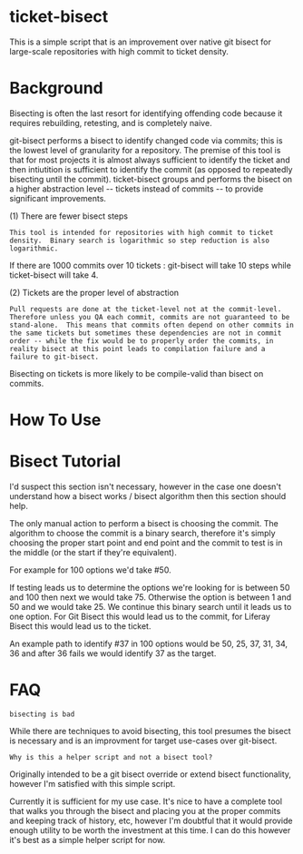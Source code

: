 # ticket-bisect

This is a simple script that is an improvement over native git bisect for large-scale repositories with high commit to ticket density.

# Background

Bisecting is often the last resort for identifying offending code because it requires rebuilding, retesting, and is completely naive.

git-bisect performs a bisect to identify changed code via commits; this is the lowest level of granularity for a repository.  The premise of this tool is that for most projects it is almost always sufficient to identify the ticket and then intiutition is sufficient to identify the commit (as opposed to repeatedly bisecting until the commit).  ticket-bisect groups and performs the bisect on a higher abstraction level -- tickets instead of commits -- to provide significant improvements.

(1) There are fewer bisect steps

	This tool is intended for repositories with high commit to ticket density.  Binary search is logarithmic so step reduction is also logarithmic.

If there are 1000 commits over 10 tickets : git-bisect will take 10 steps while ticket-bisect will take 4.

(2) Tickets are the proper level of abstraction

	Pull requests are done at the ticket-level not at the commit-level.  Therefore unless you QA each commit, commits are not guaranteed to be stand-alone.  This means that commits often depend on other commits in the same tickets but sometimes these dependencies are not in commit order -- while the fix would be to properly order the commits, in reality bisect at this point leads to compilation failure and a failure to git-bisect.

Bisecting on tickets is more likely to be compile-valid than bisect on commits.

# How To Use

# Bisect Tutorial

I'd suspect this section isn't necessary, however in the case one doesn't understand how a bisect works / bisect algorithm then this section should help.

The only manual action to perform a bisect is choosing the commit. The algorithm to choose the commit is a binary search, therefore it's simply choosing the proper start point and end point and the commit to test is in the middle (or the start if they're equivalent).

For example for 100 options we'd take #50.

If testing leads us to determine the options we're looking for is between 50 and 100 then next we would take 75.
Otherwise the option is between 1 and 50 and we would take 25.
We continue this binary search until it leads us to one option. For Git Bisect this would lead us to the commit, for Liferay Bisect this would lead us to the ticket.

An example path to identify #37 in 100 options would be 50, 25, 37, 31, 34, 36 and after 36 fails we would identify 37 as the target.

# FAQ

	bisecting is bad

While there are techniques to avoid bisecting, this tool presumes the bisect is necessary and is an improvment for target use-cases over git-bisect.

	Why is this a helper script and not a bisect tool?

Originally intended to be a git bisect override or extend bisect functionality, however I'm satisfied with this simple script. 

Currently it is sufficient for my use case.  It's nice to have a complete tool that walks you through the bisect and placing you at the proper commits and keeping track of history, etc, however I'm doubtful that it would provide enough utility to be worth the investment at this time.  I can do this however it's best as a simple helper script for now.